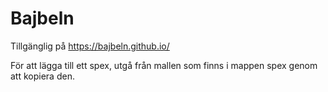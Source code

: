 # Bajbeln

Tillgänglig på https://bajbeln.github.io/

För att lägga till ett spex, utgå från mallen som finns i mappen spex genom att kopiera den.